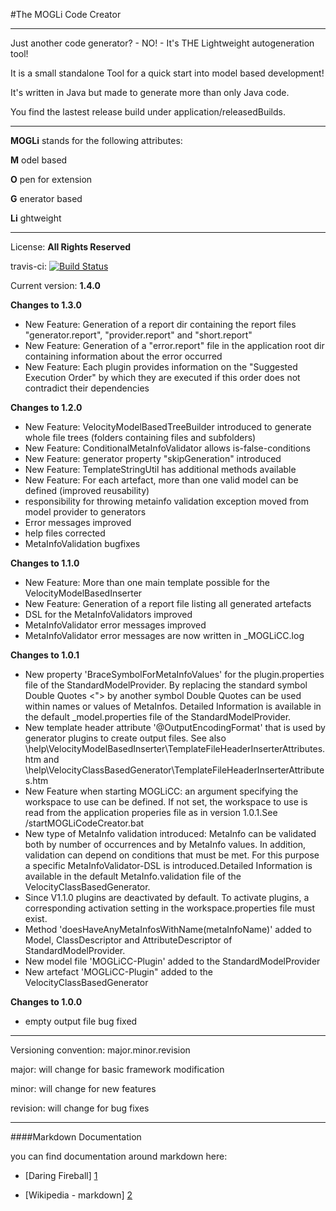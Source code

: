 ﻿#The MOGLi Code Creator   

* * *

Just another code generator? - NO! - It's THE Lightweight autogeneration tool! 

It is a small standalone Tool for a quick start into model based development!

It's written in Java but made to generate more than only Java code.  

You find the lastest release build under application/releasedBuilds.

* * *

**MOGLi** stands for the following attributes: 

**M**  odel based

**O**  pen for extension

**G**  enerator based

**Li**  ghtweight  


* * *

License: **All Rights Reserved**

travis-ci: [![Build Status](https://travis-ci.org/iks-github/MOGLiCodeCreator.png?branch=master)](https://travis-ci.org/iks-github/MOGLiCodeCreator)

Current version: **1.4.0**

**Changes to 1.3.0**
- New Feature: Generation of a report dir containing the report files "generator.report", "provider.report" and "short.report"
- New Feature: Generation of a "error.report" file in the application root dir containing information about the error occurred
- New Feature: Each plugin provides information on the "Suggested Execution Order" by which they are executed if this order does not contradict their dependencies

**Changes to 1.2.0**
- New Feature: VelocityModelBasedTreeBuilder introduced to generate whole file trees (folders containing files and subfolders)
- New Feature: ConditionalMetaInfoValidator allows is-false-conditions
- New Feature: generator property "skipGeneration" introduced
- New Feature: TemplateStringUtil has additional methods available
- New Feature: For each artefact, more than one valid model can be defined (improved reusability)
- responsibility for throwing metainfo validation exception moved from model provider to generators
- Error messages improved
- help files corrected
- MetaInfoValidation bugfixes

**Changes to 1.1.0**
- New Feature: More than one main template possible for the VelocityModelBasedInserter
- New Feature: Generation of a report file listing all generated artefacts
- DSL for the MetaInfoValidators improved
- MetaInfoValidator error messages improved
- MetaInfoValidator error messages are now written in _MOGLiCC.log


**Changes to 1.0.1**
- New property 'BraceSymbolForMetaInfoValues' for the plugin.properties file of the StandardModelProvider. By replacing the standard symbol Double Quotes <"> by another symbol Double Quotes can be used within names or values of MetaInfos. Detailed Information is available in the default _model.properties file of the StandardModelProvider.
- New template header attribute '@OutputEncodingFormat' that is used by generator plugins to create output files. See also <root dir>\help\VelocityModelBasedInserter\TemplateFileHeaderInserterAttributes.htm and <root dir>\help\VelocityClassBasedGenerator\TemplateFileHeaderInserterAttributes.htm
- New Feature when starting MOGLiCC: an argument specifying the workspace to use can be defined. If not set, the workspace to use is read from the application properies file as in version 1.0.1.See <rootDir>/startMOGLiCodeCreator.bat
- New type of MetaInfo validation introduced: MetaInfo can be validated both by number of occurrences and by MetaInfo values. In addition, validation can depend on conditions that must be met. For this purpose a specific MetaInfoValidator-DSL is introduced.Detailed Information is available in the default MetaInfo.validation file of the VelocityClassBasedGenerator.
- Since V1.1.0 plugins are deactivated by default. To activate plugins, a corresponding activation setting in the workspace.properties file must exist.
- Method 'doesHaveAnyMetaInfosWithName(metaInfoName)' added to Model, ClassDescriptor and AttributeDescriptor of StandardModelProvider.
- New model file 'MOGLiCC-Plugin' added to the StandardModelProvider
- New artefact 'MOGLiCC-Plugin" added to the VelocityClassBasedGenerator 

**Changes to 1.0.0**
- empty output file bug fixed

* * *


Versioning convention: major.minor.revision

major:    will change for basic framework modification

minor:    will change for new features

revision: will change for bug fixes


* * *


####Markdown Documentation

you can find documentation around markdown here:
- [Daring Fireball] [1]
- [Wikipedia - markdown] [2]

  [1]: http://daringfireball.net/projects/markdown/syntax
  [2]: http://en.wikipedia.org/wiki/Markdown

